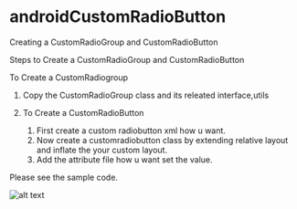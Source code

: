 # androidCustomRadioButton
Creating a CustomRadioGroup and CustomRadioButton


Steps to Create a CustomRadioGroup and CustomRadioButton

To Create a CustomRadiogroup

1) Copy the CustomRadioGroup class and its releated interface,utils

2) To Create a CustomRadioButton
    
    1) First create a custom radiobutton xml how u want.
    2) Now create a customradiobutton class by extending relative layout and inflate the your custom layout.
    3) Add the attribute file how u want set the value.
    
Please see the sample code.   

![alt text](https://firebasestorage.googleapis.com/v0/b/projecthum-4456d.appspot.com/o/device-2018-08-13-154414.png?alt=media&token=e0e85bd4-87dd-4c44-8cf0-4f65beb6b80a)



    
   
